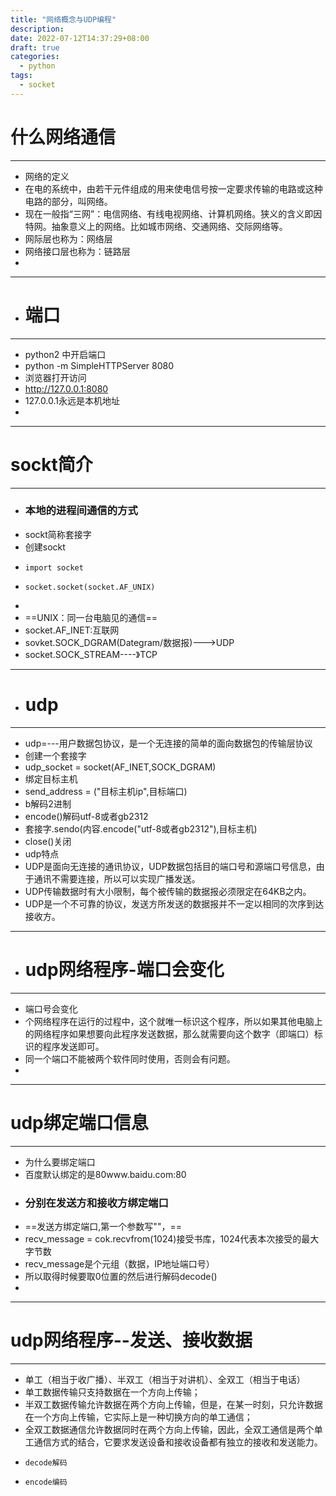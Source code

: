 ```yaml
---
title: "网络概念与UDP编程"
description: 
date: 2022-07-12T14:37:29+08:00
draft: true
categories:
  - python
tags:
  - socket
---
```

# 什么网络通信
---
- 网络的定义
- 在电的系统中，由若干元件组成的用来使电信号按一定要求传输的电路或这种电路的部分，叫网络。
- 现在一般指“三网”：电信网络、有线电视网络、计算机网络。狭义的含义即因特网。抽象意义上的网络。比如城市网络、交通网络、交际网络等。
-  ⽹际层也称为：⽹络层 
-  ⽹络接⼝层也称为：链路层
-  
- ---
- # 端口
- ---
- python2 中开启端口
- python -m SimpleHTTPServer 8080
- 浏览器打开访问
- http://127.0.0.1:8080
- 127.0.0.1永远是本机地址
- 
---
# sockt简介
---
- ### 本地的进程间通信的方式
- sockt简称套接字 
- 创建sockt
-     import socket
-     socket.socket(socket.AF_UNIX)
-     
-   ==UNIX：同一台电脑见的通信==
-   socket.AF_INET:互联网
-   sovket.SOCK_DGRAM(Dategram/数据报)--->UDP
-   socket.SOCK_STREAM----》TCP
-   ----
-   # udp
-   ----
-   udp=---用户数据包协议，是一个无连接的简单的面向数据包的传输层协议
-   创建一个套接字
-   udp_socket = socket(AF_INET,SOCK_DGRAM)
- 绑定目标主机
- send_address = ("目标主机ip",目标端口)
- b解码2进制
- encode()解码utf-8或者gb2312
- 套接字.sendo(内容.encode("utf-8或者gb2312"),目标主机)
- close()关闭
- udp特点
- UDP是面向无连接的通讯协议，UDP数据包括目的端口号和源端口号信息，由于通讯不需要连接，所以可以实现广播发送。
- UDP传输数据时有大小限制，每个被传输的数据报必须限定在64KB之内。 
- UDP是一个不可靠的协议，发送方所发送的数据报并不一定以相同的次序到达接收方。
- ---
- # udp网络程序-端口会变化
- ---
- 端口号会变化
- 个网络程序在运行的过程中，这个就唯一标识这个程序，所以如果其他电脑上的网络程序如果想要向此程序发送数据，那么就需要向这个数字（即端口）标识的程序发送即可。
- 同一个端口不能被两个软件同时使用，否则会有问题。
- 
--- 
# udp绑定端口信息
---
-  为什么要绑定端口
-  百度默认绑定的是80www.baidu.com:80
-  ### 分别在发送方和接收方绑定端口
-  ==发送方绑定端口,第一个参数写""，==
-  recv_message = cok.recvfrom(1024)接受书库，1024代表本次接受的最大字节数
-  recv_message是个元组（数据，IP地址端口号）
-  所以取得时候要取0位置的然后进行解码decode()
-  
---
# udp网络程序--发送、接收数据
---
- 单工（相当于收广播）、半双工（相当于对讲机）、全双工（相当于电话） 
- 单工数据传输只支持数据在一个方向上传输；
- 半双工数据传输允许数据在两个方向上传输，但是，在某一时刻，只允许数据在一个方向上传输，它实际上是一种切换方向的单工通信；
- 全双工数据通信允许数据同时在两个方向上传输，因此，全双工通信是两个单工通信方式的结合，它要求发送设备和接收设备都有独立的接收和发送能力。 
-     decode解码
-     encode编码